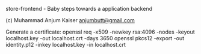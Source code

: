 store-frontend - Baby steps towards a application backend

(c) Muhammad Anjum Kaiser <anjumbutt@gmail.com>




Generate a certificate:
openssl req -x509 -newkey rsa:4096 -nodes -keyout localhost.key -out localhost.crt -days 3650
openssl pkcs12 -export -out identity.p12 -inkey localhost.key -in localhost.crt